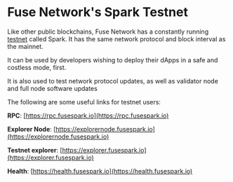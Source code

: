 # Fuse Network's Spark Testnet

Like other public blockchains, Fuse Network has a constantly running [testnet](https://fusespark.io/) called Spark. It has the same network protocol and block interval as the mainnet.  

It can be used by developers wishing to deploy their dApps in a safe and costless mode, first. 

It is also used to test network protocol updates, as well as validator node and full node software updates

The following are some useful links for testnet users:

**RPC**: [https://rpc.fusespark.io](https://rpc.fusespark.io) 

**Explorer Node**: [https://explorernode.fusespark.io](https://explorernode.fusespark.io) 

**Testnet explorer**: [https://explorer.fusespark.io](https://explorer.fusespark.io) 

**Health**: [https://health.fusespark.io](https://health.fusespark.io)


